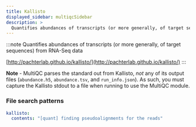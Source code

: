 ```yaml
---
title: Kallisto
displayed_sidebar: multiqcSidebar
description: >
  Quantifies abundances of transcripts (or more generally, of target sequences) from RNA-Seq data
---
```


<!--
~~~~~ DO NOT EDIT ~~~~~
This file is autogenerated from the MultiQC module python docstring.
Do not edit the markdown, it will be overwritten.

File path for the source of this content: multiqc/modules/kallisto/kallisto.py
~~~~~~~~~~~~~~~~~~~~~~~
-->

:::note
Quantifies abundances of transcripts (or more generally, of target sequences) from RNA-Seq data

[http://pachterlab.github.io/kallisto/](http://pachterlab.github.io/kallisto/)
:::

**Note** - MultiQC parses the standard out from Kallisto, _not_ any of its output files
(`abundance.h5`, `abundance.tsv`, and `run_info.json`). As such, you must capture the
Kallisto stdout to a file when running to use the MultiQC module.

### File search patterns

```yaml
kallisto:
  contents: "[quant] finding pseudoalignments for the reads"
```
